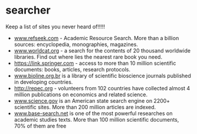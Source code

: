 # searcher
Keep a list of sites you never heard of!!!!!

- www.refseek.com - Academic Resource Search. More than a billion sources: encyclopedia, monographies, magazines.
- www.worldcat.org - a search for the contents of 20 thousand worldwide libraries. Find out where lies the nearest rare book you need.
- https://link.springer.com - access to more than 10 million scientific documents: books, articles, research protocols.
- www.bioline.org.br is a library of scientific bioscience journals published in developing countries.
- http://repec.org - volunteers from 102 countries have collected almost 4 million publications on economics and related science.
- www.science.gov is an American state search engine on 2200+ scientific sites. More than 200 million articles are indexed.
- www.base-search.net is one of the most powerful researches on academic studies texts. More than 100 million scientific documents, 70% of them are free